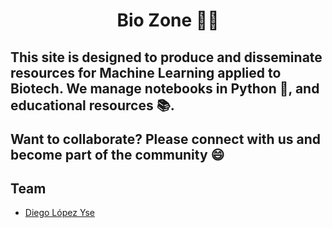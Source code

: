 <h1 align="center">Bio Zone 🧬🤖 </h1>
<h2 The place for a free and collaborative self-taught education in Machine Learning for Bio </h2>

This site is designed to produce and disseminate resources for Machine Learning applied to Biotech. We manage notebooks in Python 🐍, and educational resources 📚. 

Want to collaborate? Please connect with us and become part of the community 😄

## Team
- [Diego López Yse](https://github.com/dlopezyse)
